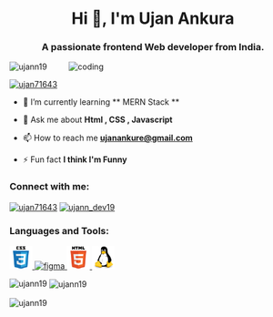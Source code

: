 <h1 align="center">Hi 👋, I'm Ujan Ankura</h1>
<h3 align="center">A passionate frontend Web developer from India.</h3>
<img align="right" src="https://cdn.dribbble.com/users/1162077/screenshots/3848914/programmer.gif" alt="coding" width="400"> 

<p align="left"> <img src="https://komarev.com/ghpvc/?username=ujann19&label=Profile%20views&color=0e75b6&style=flat" alt="ujann19" /> </p>

<p align="left"> <a href="https://twitter.com/ujan71643" target="blank"><img src="https://img.shields.io/twitter/follow/ujan71643?logo=twitter&style=for-the-badge" alt="ujan71643" /></a> </p>

- 🌱 I’m currently learning ** MERN Stack  **

- 💬 Ask me about **Html , CSS , Javascript**

- 📫 How to reach me **ujanankure@gmail.com**

- ⚡ Fun fact **I think I'm Funny**

<h3 align="left">Connect with me:</h3>
<p align="left">
<a href="https://twitter.com/ujan71643" target="blank"><img align="center" src="https://raw.githubusercontent.com/rahuldkjain/github-profile-readme-generator/master/src/images/icons/Social/twitter.svg" alt="ujan71643" height="30" width="40" /></a>
<a href="https://stackoverflow.com/users/ujann_dev19" target="blank"><img align="center" src="https://raw.githubusercontent.com/rahuldkjain/github-profile-readme-generator/master/src/images/icons/Social/stack-overflow.svg" alt="ujann_dev19" height="30" width="40" /></a>
</p>

<h3 align="left">Languages and Tools:</h3>
<p align="left"> <a href="https://www.w3schools.com/css/" target="_blank" rel="noreferrer"> <img src="https://raw.githubusercontent.com/devicons/devicon/master/icons/css3/css3-original-wordmark.svg" alt="css3" width="40" height="40"/> </a> <a href="https://www.figma.com/" target="_blank" rel="noreferrer"> <img src="https://www.vectorlogo.zone/logos/figma/figma-icon.svg" alt="figma" width="40" height="40"/> </a> <a href="https://www.w3.org/html/" target="_blank" rel="noreferrer"> <img src="https://raw.githubusercontent.com/devicons/devicon/master/icons/html5/html5-original-wordmark.svg" alt="html5" width="40" height="40"/> </a> <a href="https://www.linux.org/" target="_blank" rel="noreferrer"> <img src="https://raw.githubusercontent.com/devicons/devicon/master/icons/linux/linux-original.svg" alt="linux" width="40" height="40"/> </a> </p>

<p><img align="left" src="https://github-readme-stats.vercel.app/api/top-langs?username=ujann19&show_icons=true&locale=en&layout=compact" alt="ujann19" /></p>

<p>&nbsp;<img align="center" src="https://github-readme-stats.vercel.app/api?username=ujann19&show_icons=true&locale=en" alt="ujann19" /></p>

<p><img align="center" src="https://github-readme-streak-stats.herokuapp.com/?user=ujann19&" alt="ujann19" /></p>
